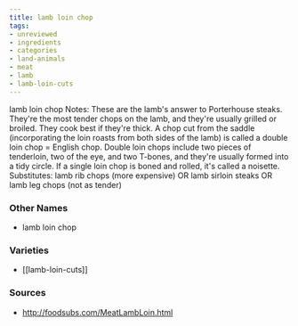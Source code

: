 ```yaml
---
title: lamb loin chop
tags:
- unreviewed
- ingredients
- categories
- land-animals
- meat
- lamb
- lamb-loin-cuts
---
```

lamb loin chop Notes: These are the lamb's answer to Porterhouse steaks. They're the most tender chops on the lamb, and they're usually grilled or broiled. They cook best if they're thick. A chop cut from the saddle (incorporating the loin roasts from both sides of the lamb) is called a double loin chop = English chop. Double loin chops include two pieces of tenderloin, two of the eye, and two T-bones, and they're usually formed into a tidy circle. If a single loin chop is boned and rolled, it's called a noisette. Substitutes: lamb rib chops (more expensive) OR lamb sirloin steaks OR lamb leg chops (not as tender)

### Other Names

* lamb loin chop

### Varieties

* [[lamb-loin-cuts]]

### Sources
* http://foodsubs.com/MeatLambLoin.html

